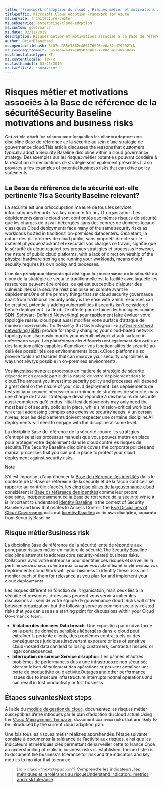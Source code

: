 ```yaml
---
title: 'Framework d’adoption du cloud : Risques métier et motivations associés à la base de référence de la sécurité'
titleSuffix: Microsoft Cloud Adoption Framework for Azure
ms.service: architecture-center
ms.subservice: enterprise-cloud-adoption
ms.custom: governance
ms.date: 02/11/2019
description: Risques métier et motivations associés à la Base de référence de la sécurité
author: BrianBlanchard
ms.openlocfilehash: 8407ed358e5862e466176096ee6a82ad792027cb
ms.sourcegitcommit: c053e6edb429299a0ad9b327888d596c48859d4a
ms.translationtype: HT
ms.contentlocale: fr-FR
ms.lasthandoff: 03/20/2019
ms.locfileid: "58247310"
---
```

# <a name="security-baseline-motivations-and-business-risks"></a><span data-ttu-id="534e7-103">Risques métier et motivations associés à la Base de référence de la sécurité</span><span class="sxs-lookup"><span data-stu-id="534e7-103">Security Baseline motivations and business risks</span></span>

<span data-ttu-id="534e7-104">Cet article décrit les raisons pour lesquelles les clients adoptent une discipline Base de référence de la sécurité au sein d’une stratégie de gouvernance cloud.</span><span class="sxs-lookup"><span data-stu-id="534e7-104">This article discusses the reasons that customers typically adopt a Security Baseline discipline within a cloud governance strategy.</span></span> <span data-ttu-id="534e7-105">Des exemples sur les risques métier potentiels pouvant conduire à la rédaction de déclarations de stratégie sont également présentés.</span><span class="sxs-lookup"><span data-stu-id="534e7-105">It also provides a few examples of potential business risks that can drive policy statements.</span></span>

<!-- markdownlint-disable MD026 -->

## <a name="is-a-security-baseline-relevant"></a><span data-ttu-id="534e7-106">La Base de référence de la sécurité est-elle pertinente ?</span><span class="sxs-lookup"><span data-stu-id="534e7-106">Is a Security Baseline relevant?</span></span>

<span data-ttu-id="534e7-107">La sécurité est une préoccupation majeure de tous les services informatiques.</span><span class="sxs-lookup"><span data-stu-id="534e7-107">Security is a key concern for any IT organization.</span></span> <span data-ttu-id="534e7-108">Les déploiements dans le cloud sont confrontés aux mêmes risques de sécurité que les charges de travail hébergées dans des centres de données locaux classiques.</span><span class="sxs-lookup"><span data-stu-id="534e7-108">Cloud deployments face many of the same security risks as workloads hosted in traditional on-premises datacenters.</span></span> <span data-ttu-id="534e7-109">Cela étant, la nature des plateformes de cloud public, sans propriété directe sur le matériel physique stockant et exécutant vos charges de travail, signifie que la sécurité du cloud requiert ses propres stratégies et processus.</span><span class="sxs-lookup"><span data-stu-id="534e7-109">However, the nature of public cloud platforms, with a lack of direct ownership of the physical hardware storing and running your workloads, means cloud security requires its own policy and processes.</span></span>

<span data-ttu-id="534e7-110">L’un des principaux éléments qui distingue la gouvernance de la sécurité du cloud de la stratégie de sécurité traditionnelle est la facilité avec laquelle les ressources peuvent être créées, ce qui est susceptible d’ajouter des vulnérabilités si la sécurité n’est pas prise en compte avant le déploiement.</span><span class="sxs-lookup"><span data-stu-id="534e7-110">One of the primary things that set cloud security governance apart from traditional security policy is the ease with which resources can be created, potentially adding vulnerabilities if security isn't considered before deployment.</span></span> <span data-ttu-id="534e7-111">La flexibilité offerte par certaines technologies comme [SDN (Software-Defined Networking)](../../decision-guides/software-defined-network/overview.md) pour rapidement faire évoluer votre topologie réseau cloud peut aussi modifier votre surface d’attaque de manière imprévisible.</span><span class="sxs-lookup"><span data-stu-id="534e7-111">The flexibility that technologies like [software defined networking (SDN)](../../decision-guides/software-defined-network/overview.md) provide for rapidly changing your cloud-based network topology can also easily modify your overall network attack surface in unforeseen ways.</span></span> <span data-ttu-id="534e7-112">Les plateformes cloud fournissent également des outils et des fonctionnalités capables d'améliorer vos fonctionnalités de sécurité au-delà des possibilités des environnements locaux.</span><span class="sxs-lookup"><span data-stu-id="534e7-112">Cloud platforms also provide tools and features that can improve your security capabilities in ways not always possible in on-premises environments.</span></span>

<span data-ttu-id="534e7-113">Vos investissements et processus en matière de stratégie de sécurité dépendent en grande partie de la nature de votre déploiement dans le cloud.</span><span class="sxs-lookup"><span data-stu-id="534e7-113">The amount you invest into security policy and processes will depend a great deal on the nature of your cloud deployment.</span></span> <span data-ttu-id="534e7-114">Les déploiements de tests initiaux peuvent nécessiter un minimum de stratégies de sécurité, mais une charge de travail stratégique devra répondre à des besoins de sécurité aussi complexes qu'étendus.</span><span class="sxs-lookup"><span data-stu-id="534e7-114">Initial test deployments may only need the most basic of security policies in place, while a mission-critical workload will entail addressing complex and extensive security needs.</span></span> <span data-ttu-id="534e7-115">À un certain niveau, tous les déploiements doivent respecter une certaine discipline.</span><span class="sxs-lookup"><span data-stu-id="534e7-115">All deployments will need to engage with the discipline at some level.</span></span>

<span data-ttu-id="534e7-116">La discipline Base de référence de la sécurité couvre les stratégies d'entreprise et les processus manuels que vous pouvez mettre en place pour protéger votre déploiement dans le cloud contre les risques de sécurité.</span><span class="sxs-lookup"><span data-stu-id="534e7-116">The Security Baseline discipline covers the corporate policies and manual processes that you can put in place to protect your cloud deployment against security risks.</span></span>

> [!NOTE]
><span data-ttu-id="534e7-117">S'il est important d'appréhender la [Base de référence des identités](../identity-baseline/overview.md) dans le contexte de la Base de référence de la sécurité et de la façon dont cela se rapporte au contrôle d'accès, les [cinq disciplines de la gouvernance cloud](../overview.md) considèrent la [Base de référence des identités](../identity-baseline/overview.md) comme leur propre discipline, indépendamment de la Base de référence de la sécurité.</span><span class="sxs-lookup"><span data-stu-id="534e7-117">While it is important to understand [Identity Baseline](../identity-baseline/overview.md) in the context of Security Baseline and how that relates to Access Control, the [Five Disciplines of Cloud Governance](../overview.md) calls out [Identity Baseline](../identity-baseline/overview.md) as its own discipline, separate from Security Baseline.</span></span>

## <a name="business-risk"></a><span data-ttu-id="534e7-118">Risque métier</span><span class="sxs-lookup"><span data-stu-id="534e7-118">Business risk</span></span>

<span data-ttu-id="534e7-119">La discipline Base de référence de la sécurité tente de répondre aux principaux risques métier en matière de sécurité.</span><span class="sxs-lookup"><span data-stu-id="534e7-119">The Security Baseline discipline attempts to address core security-related business risks.</span></span> <span data-ttu-id="534e7-120">Collaborez avec votre entreprise pour identifier ces risques et surveiller la pertinence de chacun d’entre eux lorsque vous planifiez et implémentez vos déploiements cloud.</span><span class="sxs-lookup"><span data-stu-id="534e7-120">Work with your business to identify these risks and monitor each of them for relevance as you plan for and implement your cloud deployments.</span></span>

<span data-ttu-id="534e7-121">Les risques diffèrent en fonction de l’organisation, mais ceux liés à la sécurité et présentés ci-dessous peuvent vous servir à initier des discussions au sein de votre équipe de gouvernance cloud :</span><span class="sxs-lookup"><span data-stu-id="534e7-121">Risks will differ between organization, but the following serve as common security-related risks that you can use as a starting point for discussions within your Cloud Governance team:</span></span>

- <span data-ttu-id="534e7-122">**Violation des données**.</span><span class="sxs-lookup"><span data-stu-id="534e7-122">**Data breach**.</span></span> <span data-ttu-id="534e7-123">Une exposition par inadvertance ou la perte de données sensibles hébergées dans le cloud peut entraîner la perte de clients, des problèmes contractuels ou des conséquences juridiques.</span><span class="sxs-lookup"><span data-stu-id="534e7-123">Inadvertent exposure or loss of sensitive cloud-hosted data can lead to losing customers, contractual issues, or legal consequences.</span></span>
- <span data-ttu-id="534e7-124">**Interruption de service**.</span><span class="sxs-lookup"><span data-stu-id="534e7-124">**Service disruption**.</span></span> <span data-ttu-id="534e7-125">Les pannes et autres problèmes de performances dus à une infrastructure non sécurisée altèrent le bon déroulement des opérations et peuvent entraîner une perte de productivité ou d'activité.</span><span class="sxs-lookup"><span data-stu-id="534e7-125">Outages and other performance issues due to insecure infrastructure interrupts normal operations and can result in lost productivity or lost business.</span></span>

## <a name="next-steps"></a><span data-ttu-id="534e7-126">Étapes suivantes</span><span class="sxs-lookup"><span data-stu-id="534e7-126">Next steps</span></span>

<span data-ttu-id="534e7-127">À l’aide du [modèle de gestion du cloud](./template.md), documentez les risques métier susceptibles d’être introduits par le plan d’adoption du cloud actuel.</span><span class="sxs-lookup"><span data-stu-id="534e7-127">Using the [Cloud Management Template](./template.md), document business risks that are likely to be introduced by the current cloud adoption plan.</span></span>

<span data-ttu-id="534e7-128">Une fois tous les risques métier réalistes appréhendés, l’étape suivante consiste à documenter la tolérance de l’activité aux risques, ainsi que les indicateurs et métriques clés permettant de surveiller cette tolérance.</span><span class="sxs-lookup"><span data-stu-id="534e7-128">Once an understanding of realistic business risks is established, the next step is to document the business's tolerance for risk and the indicators and key metrics to monitor that tolerance.</span></span>

> [!div class="nextstepaction"]
> [<span data-ttu-id="534e7-129">Comprendre les indicateurs, les métriques et la tolérance au risque</span><span class="sxs-lookup"><span data-stu-id="534e7-129">Understand indicators, metrics, and risk tolerance</span></span>](./metrics-tolerance.md)
